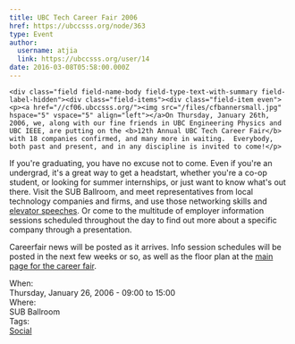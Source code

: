 ```yaml
---
title: UBC Tech Career Fair 2006 
href: https://ubccsss.org/node/363
type: Event
author:
  username: atjia
  link: https://ubccsss.org/user/14
date: 2016-03-08T05:58:00.000Z
---
```



    <div class="field field-name-body field-type-text-with-summary field-label-hidden"><div class="field-items"><div class="field-item even"><p><a href="//cf06.ubccsss.org/"><img src="/files/cfbannersmall.jpg" hspace="5" vspace="5" align="left"></a>On Thursday, January 26th, 2006, we, along with our fine friends in UBC Engineering Physics and UBC IEEE, are putting on the <b>12th Annual UBC Tech Career Fair</b> with 18 companies confirmed, and many more in waiting.  Everybody, both past and present, and in any discipline is invited to come!</p>
<p>If you&apos;re graduating, you have no excuse not to come.  Even if you&apos;re an undergrad, it&apos;s a great way to get a headstart, whether you&apos;re a co-op student, or looking for summer internships, or just want to know what&apos;s out there.  Visit the SUB Ballroom, and meet representatives from local technology companies and firms, and use those networking skills and <a href="http://www.creativekeys.net/PowerfulPresentations/article1024.html">elevator speeches</a>.  Or come to the multitude of employer information sessions scheduled throughout the day to find out more about a specific company through a presentation.</p>
<p>Careerfair news will be posted as it arrives.  Info session schedules will be posted in the next few weeks or so, as well as the floor plan at the <a href="//cf06.ubccsss.org/" target="parent">main page for the career fair</a>.</p>
<!--break--></div></div></div><div class="field field-name-field-dates field-type-datetime field-label-above"><div class="field-label">When:&#xA0;</div><div class="field-items"><div class="field-item even"><span class="date-display-single">Thursday, January 26, 2006 - <span class="date-display-range"><span class="date-display-start">09:00</span> to <span class="date-display-end">15:00</span></span></span></div></div></div><div class="field field-name-field-location field-type-text field-label-above"><div class="field-label">Where:&#xA0;</div><div class="field-items"><div class="field-item even">SUB Ballroom</div></div></div>    <footer>
    <div class="field field-name-field-tags field-type-taxonomy-term-reference field-label-above"><div class="field-label">Tags:&#xA0;</div><div class="field-items"><div class="field-item even"><a href="/social">Social</a></div></div></div>      </footer>
    